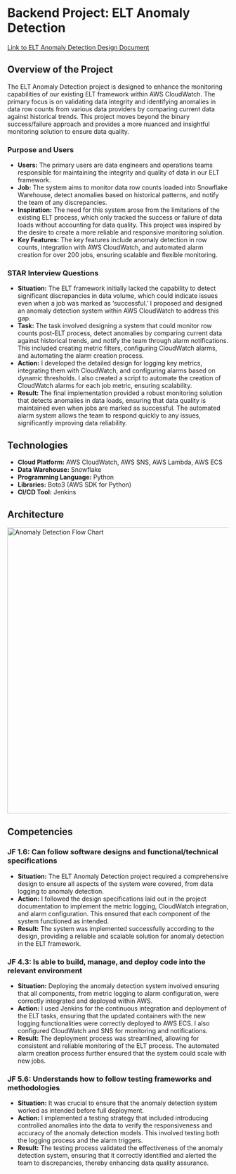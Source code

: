# Backend Project: ELT Anomaly Detection

[Link to ELT Anomaly Detection Design Document](https://docs.google.com/document/d/13g6_KoIllvLP1QVaUJkUU7qoHKVrtWjMEuZ9IvUMzQs/edit?usp=sharing)

## Overview of the Project

The ELT Anomaly Detection project is designed to enhance the monitoring capabilities of our existing ELT framework within AWS CloudWatch. The primary focus is on validating data integrity and identifying anomalies in data row counts from various data providers by comparing current data against historical trends. This project moves beyond the binary success/failure approach and provides a more nuanced and insightful monitoring solution to ensure data quality.

### Purpose and Users

- **Users:** The primary users are data engineers and operations teams responsible for maintaining the integrity and quality of data in our ELT framework.
- **Job:** The system aims to monitor data row counts loaded into Snowflake Warehouse, detect anomalies based on historical patterns, and notify the team of any discrepancies.
- **Inspiration:** The need for this system arose from the limitations of the existing ELT process, which only tracked the success or failure of data loads without accounting for data quality. This project was inspired by the desire to create a more reliable and responsive monitoring solution.
- **Key Features:** The key features include anomaly detection in row counts, integration with AWS CloudWatch, and automated alarm creation for over 200 jobs, ensuring scalable and flexible monitoring.

### STAR Interview Questions

- **Situation:** The ELT framework initially lacked the capability to detect significant discrepancies in data volume, which could indicate issues even when a job was marked as ‘successful.’ I proposed and designed an anomaly detection system within AWS CloudWatch to address this gap.
- **Task:** The task involved designing a system that could monitor row counts post-ELT process, detect anomalies by comparing current data against historical trends, and notify the team through alarm notifications. This included creating metric filters, configuring CloudWatch alarms, and automating the alarm creation process.
- **Action:** I developed the detailed design for logging key metrics, integrating them with CloudWatch, and configuring alarms based on dynamic thresholds. I also created a script to automate the creation of CloudWatch alarms for each job metric, ensuring scalability.
- **Result:** The final implementation provided a robust monitoring solution that detects anomalies in data loads, ensuring that data quality is maintained even when jobs are marked as successful. The automated alarm system allows the team to respond quickly to any issues, significantly improving data reliability.


## Technologies

- **Cloud Platform:** AWS CloudWatch, AWS SNS, AWS Lambda, AWS ECS
- **Data Warehouse:** Snowflake
- **Programming Language:** Python
- **Libraries:** Boto3 (AWS SDK for Python)
- **CI/CD Tool:** Jenkins

## Architecture

<img width="650" alt="Anomaly Detection Flow Chart" src="https://github.com/user-attachments/assets/46c655ed-3d3a-4628-9aab-9f4255c749ce">


## Competencies

### JF 1.6: Can follow software designs and functional/technical specifications

- **Situation:** The ELT Anomaly Detection project required a comprehensive design to ensure all aspects of the system were covered, from data logging to anomaly detection.
- **Action:** I followed the design specifications laid out in the project documentation to implement the metric logging, CloudWatch integration, and alarm configuration. This ensured that each component of the system functioned as intended.
- **Result:** The system was implemented successfully according to the design, providing a reliable and scalable solution for anomaly detection in the ELT framework.

### JF 4.3: Is able to build, manage, and deploy code into the relevant environment

- **Situation:** Deploying the anomaly detection system involved ensuring that all components, from metric logging to alarm configuration, were correctly integrated and deployed within AWS.
- **Action:** I used Jenkins for the continuous integration and deployment of the ELT tasks, ensuring that the updated containers with the new logging functionalities were correctly deployed to AWS ECS. I also configured CloudWatch and SNS for monitoring and notifications.
- **Result:** The deployment process was streamlined, allowing for consistent and reliable monitoring of the ELT process. The automated alarm creation process further ensured that the system could scale with new jobs.

### JF 5.6: Understands how to follow testing frameworks and methodologies

- **Situation:** It was crucial to ensure that the anomaly detection system worked as intended before full deployment.
- **Action:** I implemented a testing strategy that included introducing controlled anomalies into the data to verify the responsiveness and accuracy of the anomaly detection models. This involved testing both the logging process and the alarm triggers.
- **Result:** The testing process validated the effectiveness of the anomaly detection system, ensuring that it correctly identified and alerted the team to discrepancies, thereby enhancing data quality assurance.
